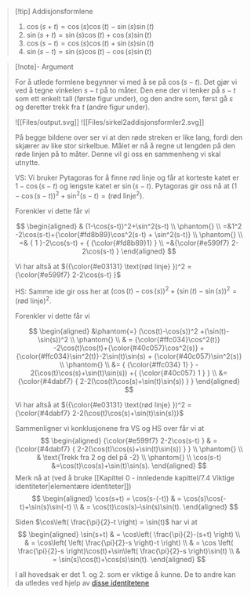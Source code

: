 
> [!tip] Addisjonsformlene
> 1. $\cos(s+t) =\cos(s)\cos(t)-\sin(s)\sin(t)$
> 2. $\sin(s+t) = \sin(s)\cos(t)+\cos(s)\sin(t)$
> 3. $\cos(s-t) = \cos(s)\cos(t)+\sin(s)\sin(t)$
> 4. $\sin(s-t)=\sin(s)\cos (t) - \cos(s)\sin(t)$



> [!note]- Argument
> 
> For å utlede formlene begynner vi med å se på $\cos(s-t)$. Det gjør vi ved å tegne vinkelen $s-t$ på to måter. Den ene der vi tenker på $s-t$ som ett enkelt tall (første figur under), og den andre som, først gå $s$ og deretter trekk fra $t$ (andre figur under).
> 
> ![[Files/output.svg]]
> ![[Files/sirkel2addisjonsformler2.svg]]
> 
> På begge bildene over ser vi at den røde streken er like lang, fordi den skjærer av like stor sirkelbue. Målet er nå å regne ut lengden på den røde linjen på to måter. Denne vil gi oss en sammenheng vi skal utnytte.
> 
> VS: Vi bruker Pytagoras for å finne rød linje og får at korteste katet er $1-\cos(s-t)$ og lengste katet er $\sin(s-t)$. Pytagoras gir oss nå at $(1-\cos(s-t))^2+\sin^2(s-t) = (\text{rød linje}^2)$.
> 
> Forenkler vi dette får vi
> 
> $$
> \begin{aligned} 
> & (1-\cos(s-t))^2+\sin^2(s-t)   \\
> \phantom{} \\
> =&1^2 -2\cos(s-t)+{\color{#fd8b89}\cos^2(s-t) + \sin^2(s-t)}   \\
> \phantom{} \\
>  =& { 1 }-2\cos(s-t) + { {\color{#fd8b89}1} }  \\ =&{\color{#e599f7} 2-2\cos(s-t) }
>  \end{aligned} 
> $$
> 
> Vi har altså at $({\color{#e03131} \text{rød linje} })^2 = {\color{#e599f7} 2-2\cos(s-t) }$
> 
> HS: Samme ide gir oss her at $(\cos(t)-\cos(s))^2 +(\sin(t)-\sin(s))^2 = (\text{rød linje})^2$. 
> 
> Forenkler vi dette får vi
> 
> $$
> \begin{aligned} 
> &\phantom{=} (\cos(t)-\cos(s))^2 +(\sin(t)-\sin(s))^2   \\
> \phantom{} \\
> & = {\color{#ffc034}\cos^2(t)} -2\cos(t)\cos(t)+{\color{#40c057}\cos^2(s)} +{\color{#ffc034}\sin^2(t)}-2\sin(t)\sin(s) + {\color{#40c057}\sin^2(s)} \\
> \phantom{} \\
> &= { {\color{#ffc034}   1} } - 2(\cos(t)\cos(s)+\sin(t)\sin(s)) +{ {\color{#40c057} 1 } }
> \\ &= {\color{#4dabf7} { 2-2(\cos(t)\cos(s)+\sin(t)\sin(s)) } }
> \end{aligned} 
> $$
> 
> Vi har altså at $({\color{#e03131} \text{rød linje} })^2 = {\color{#4dabf7} 2-2(\cos(t)\cos(s)+\sin(t)\sin(s))}$
> 
> Sammenligner vi konklusjonene fra VS og HS over får vi at 
> $$
> \begin{aligned} 
>  {\color{#e599f7} 2-2\cos(s-t) } & =  {\color{#4dabf7} { 2-2(\cos(t)\cos(s)+\sin(t)\sin(s)) } }  \\ \phantom{} \\ & \text{Trekk fra 2 og del på -2} \\  \phantom{} \\ \cos(s-t) &=\cos(t)\cos(s)+\sin(t)\sin(s).
>  \end{aligned} 
> $$
>  Merk nå at (ved å bruke [[Kapittel 0 - innledende kapittel/7.4 Viktige identiteter|elementære identiteter]]) 
>  $$
>  \begin{aligned} 
>  \cos(s+t) = \cos(s-(-t))  & = \cos(s)\cos(-t)+\sin(s)\sin(-t) \\ & = \cos(t)\cos(s)-\sin(s)\sin(t).
>  \end{aligned} 
> $$
>    
>  Siden $\cos\left( \frac{\pi}{2}-t \right) = \sin(t)$ har vi at
>    $$
> \begin{aligned} 
> \sin(s+t) & = \cos\left( \frac{\pi}{2}-(s+t) \right) \\
> & = \cos\left( \left( \frac{\pi}{2}-s \right)-t \right) \\
> & = \cos \left( \frac{\pi}{2}-s \right)\cos(t)+\sin\left( \frac{\pi}{2}-s \right)\sin(t) \\
> & = \sin(s)\cos(t)+\cos(s)\sin(t).
> \end{aligned} 
> $$
> 
> I all hovedsak er det 1. og 2. som er viktige å kunne. De to andre kan da utledes ved hjelp av [disse identitetene](Kapittel%200%20-%20innledende%20kapittel/7.4%20Viktige%20identiteter.md)
